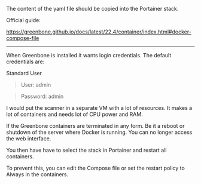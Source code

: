 The content of the yaml file should be copied into the Portainer stack.

Official guide:

https://greenbone.github.io/docs/latest/22.4/container/index.html#docker-compose-file

***

When Greenbone is installed it wants login credentials. The default credentials are:

Standard User

>User: admin

>Password: admin

I would put the scanner in a separate VM with a lot of resources. It makes a lot of containers and needs lot of CPU power and RAM.

If the Greenbone containers are terminated in any form. Be it a reboot or shutdown of the server where Docker is running. You can no longer access the web interface.

You then have have to select the stack in Portainer and restart all containers.

To prevent this, you can edit the Compose file or set the restart policy to Always in the containers.